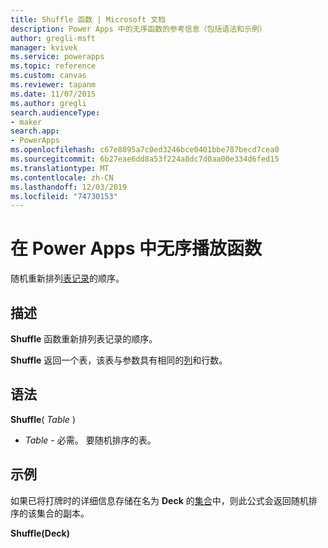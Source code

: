 ```yaml
---
title: Shuffle 函数 | Microsoft 文档
description: Power Apps 中的无序函数的参考信息（包括语法和示例）
author: gregli-msft
manager: kvivek
ms.service: powerapps
ms.topic: reference
ms.custom: canvas
ms.reviewer: tapanm
ms.date: 11/07/2015
ms.author: gregli
search.audienceType:
- maker
search.app:
- PowerApps
ms.openlocfilehash: c67e8095a7c0ed3246bce0401bbe787becd7cea0
ms.sourcegitcommit: 6b27eae6dd8a53f224a8dc7d0aa00e334d6fed15
ms.translationtype: MT
ms.contentlocale: zh-CN
ms.lasthandoff: 12/03/2019
ms.locfileid: "74730153"
---
```

# <a name="shuffle-function-in-power-apps"></a>在 Power Apps 中无序播放函数
随机重新排列[表](../working-with-tables.md)[记录](../working-with-tables.md#records)的顺序。

## <a name="description"></a>描述
**Shuffle** 函数重新排列表记录的顺序。

**Shuffle** 返回一个表，该表与参数具有相同的[列](../working-with-tables.md#columns)和行数。

## <a name="syntax"></a>语法
**Shuffle**( *Table* )

* *Table* - 必需。  要随机排序的表。

## <a name="example"></a>示例
如果已将打牌时的详细信息存储在名为 **Deck** 的[集合](../working-with-data-sources.md#collections)中，则此公式会返回随机排序的该集合的副本。

**Shuffle(Deck)**

